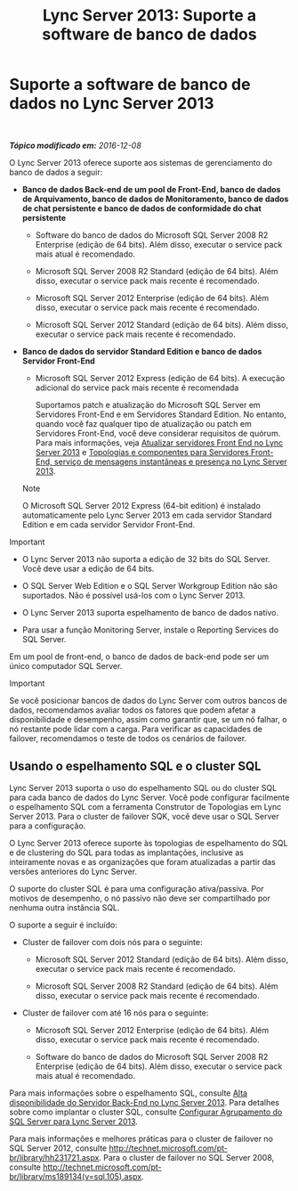 ﻿---
title: 'Lync Server 2013: Suporte a software de banco de dados'
TOCTitle: Suporte a software de banco de dados
ms:assetid: e05d0032-bbea-4e61-987d-d07b1c045fd5
ms:mtpsurl: https://technet.microsoft.com/pt-br/library/Gg398990(v=OCS.15)
ms:contentKeyID: 49308365
ms.date: 12/10/2016
mtps_version: v=OCS.15
ms.translationtype: HT
---

# Suporte a software de banco de dados no Lync Server 2013

 

_**Tópico modificado em:** 2016-12-08_

O Lync Server 2013 oferece suporte aos sistemas de gerenciamento do banco de dados a seguir:

  - **Banco de dados Back-end de um pool de Front-End, banco de dados de Arquivamento, banco de dados de Monitoramento, banco de dados de chat persistente e banco de dados de conformidade do chat persistente**
    
      - Software do banco de dados do Microsoft SQL Server 2008 R2 Enterprise (edição de 64 bits). Além disso, executar o service pack mais atual é recomendado.
    
      - Microsoft SQL Server 2008 R2 Standard (edição de 64 bits). Além disso, executar o service pack mais recente é recomendado.
    
      - Microsoft SQL Server 2012 Enterprise (edição de 64 bits). Além disso, executar o service pack mais recente é recomendado.
    
      - Microsoft SQL Server 2012 Standard (edição de 64 bits). Além disso, executar o service pack mais recente é recomendado.

  - **Banco de dados do servidor Standard Edition e banco de dados Servidor Front-End**
    
      - Microsoft SQL Server 2012 Express (edição de 64 bits). A execução adicional do service pack mais recente é recomendada
        
        Suportamos patch e atualização do Microsoft SQL Server em Servidores Front-End e em Servidores Standard Edition. No entanto, quando você faz qualquer tipo de atualização ou patch em Servidores Front-End, você deve considerar requisitos de quórum. Para mais informações, veja [Atualizar servidores Front End no Lync Server 2013](lync-server-2013-upgrade-or-update-front-end-servers.md) e [Topologias e componentes para Servidores Front-End, serviço de mensagens instantâneas e presença no Lync Server 2013](lync-server-2013-topologies-and-components-for-front-end-servers-instant-messaging-and-presence.md).
    
    > [!NOTE]  
    > O Microsoft SQL Server 2012 Express (64-bit edition) é instalado automaticamente pelo Lync Server 2013 em cada servidor Standard Edition e em cada servidor Servidor Front-End.

> [!IMPORTANT]  
> <ul>
> <li><p>O Lync Server 2013 não suporta a edição de 32 bits do SQL Server. Você deve usar a edição de 64 bits.</p></li>
> <li><p>O SQL Server Web Edition e o SQL Server Workgroup Edition não são suportados. Não é possível usá-los com o Lync Server 2013.</p></li>
> 
> <li><p>O Lync Server 2013 suporta espelhamento de banco de dados nativo.</p></li>
> 
> 
> <li><p>Para usar a função Monitoring Server, instale o Reporting Services do SQL Server.</p></li></ul>


Em um pool de front-end, o banco de dados de back-end pode ser um único computador SQL Server.

> [!IMPORTANT]  
> Se você posicionar bancos de dados do Lync Server com outros bancos de dados, recomendamos avaliar todos os fatores que podem afetar a disponibilidade e desempenho, assim como garantir que, se um nó falhar, o nó restante pode lidar com a carga. Para verificar as capacidades de failover, recomendamos o teste de todos os cenários de failover.

## Usando o espelhamento SQL e o cluster SQL

Lync Server 2013 suporta o uso do espelhamento SQL ou do cluster SQL para cada banco de dados do Lync Server. Você pode configurar facilmente o espelhamento SQL com a ferramenta Construtor de Topologias em Lync Server 2013. Para o cluster de failover SQK, você deve usar o SQL Server para a configuração.

O Lync Server 2013 oferece suporte às topologias de espelhamento do SQL e de clustering do SQL para todas as implantações, inclusive as inteiramente novas e as organizações que foram atualizadas a partir das versões anteriores do Lync Server.

O suporte do cluster SQL é para uma configuração ativa/passiva. Por motivos de desempenho, o nó passivo não deve ser compartilhado por nenhuma outra instância SQL.

O suporte a seguir é incluído:

  - Cluster de failover com dois nós para o seguinte:
    
      - Microsoft SQL Server 2012 Standard (edição de 64 bits). Além disso, executar o service pack mais recente é recomendado.
    
      - Microsoft SQL Server 2008 R2 Standard (edição de 64 bits). Além disso, executar o service pack mais recente é recomendado.

  - Cluster de failover com até 16 nós para o seguinte:
    
      - Microsoft SQL Server 2012 Enterprise (edição de 64 bits). Além disso, executar o service pack mais recente é recomendado.
    
      - Software do banco de dados do Microsoft SQL Server 2008 R2 Enterprise (edição de 64 bits). Além disso, executar o service pack mais atual é recomendado.

Para mais informações sobre o espelhamento SQL, consulte [Alta disponibilidade do Servidor Back-End no Lync Server 2013](lync-server-2013-back-end-server-high-availability.md). Para detalhes sobre como implantar o cluster SQL, consulte [Configurar Agrupamento do SQL Server para Lync Server 2013](lync-server-2013-configure-sql-server-clustering.md).

Para mais informações e melhores práticas para o cluster de failover no SQL Server 2012, consulte <http://technet.microsoft.com/pt-br/library/hh231721.aspx>. Para o cluster de failover no SQL Server 2008, consulte <http://technet.microsoft.com/pt-br/library/ms189134(v=sql.105).aspx>.

